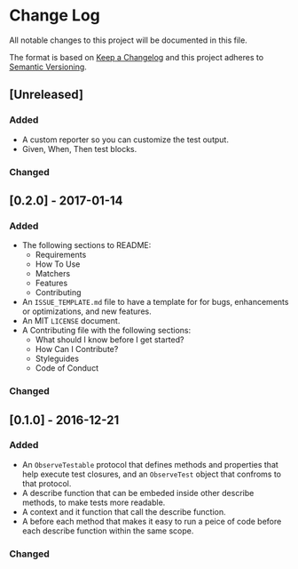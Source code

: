 # Change Log
All notable changes to this project will be documented in this file.

The format is based on [Keep a Changelog](http://keepachangelog.com/) 
and this project adheres to [Semantic Versioning](http://semver.org/).

## [Unreleased]
### Added
- A custom reporter so you can customize the test output.
- Given, When, Then test blocks.

### Changed


## [0.2.0] - 2017-01-14
### Added
- The following sections to README:
	* Requirements
	* How To Use
	* Matchers
	* Features
	* Contributing
- An `ISSUE_TEMPLATE.md` file to have a template for for bugs, enhancements or optimizations, and new features.
- An MIT `LICENSE` document.
- A Contributing file with the following sections:
	* What should I know before I get started?
	* How Can I Contribute?
	* Styleguides
	* Code of Conduct

### Changed


## [0.1.0] - 2016-12-21
### Added
- An `ObserveTestable` protocol that defines methods and properties that help execute test closures, and an `ObserveTest` object that confroms to that protocol.
- A describe function that can be embeded inside other describe methods, to make tests more readable.
- A context and it function that call the describe function.
- A before each method that makes it easy to run a peice of code before each describe function within the same scope.

### Changed


